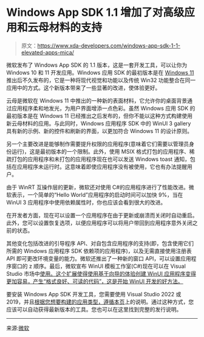 # Windows App SDK 1.1 增加了对高级应用和云母材料的支持

> 原文：<https://www.xda-developers.com/windows-app-sdk-1-1-elevated-apps-mica/>

微软发布了 Windows App SDK 的 1.1 版本，这是一套开发工具，可以让你为 Windows 10 和 11 开发应用。Windows 应用 SDK 的最初版本是在 [Windows 11](https://www.xda-developers.com/windows-11/) 推出后不久发布的，它是一种将现代视觉和功能以及传统 Win32 功能整合在同一应用中的方式。这个新版本带来了一些显著的改进，使体验更好。

云母是微软在 Windows 11 中推出的一种新的表面材料，它允许你的桌面背景通过应用程序柔和地发光，为用户界面增添一点色彩。虽然 Windows 应用 SDK 的最初版本是在 Windows 11 已经推出之后发布的，但你不能以这种方式构建使用新云母材料的应用。与此同时，Windows 应用程序 SDK 中的 WinUI 3 gallery 具有新的示例、新的控件和刷新的界面，以更加符合 Windows 11 的设计原则。

另一个主要改进是能够制作需要提升权限的应用程序(意味着它们需要以管理员身份运行)，这是最初版本的一个限制。此外，使用 MSIX 格式打包的应用程序、稀疏打包的应用程序和未打包的应用程序现在也可以发送 Windows toast 通知，包括在应用程序未运行时。这意味着即使应用程序没有被使用，它也有办法提醒用户。

由于 WinRT 互操作层的更新，微软还对使用 C#的应用程序进行了性能改进。微软表示，一个简单的“Hello World”应用程序的启动时间可以加快 9%，当在 WinUI 3 应用程序中使用依赖属性时，你也应该会看到很大的改进。

在开发者方面，现在可以设置一个应用程序在由于更新或崩溃而关闭时自动重启。此外，您可以设置恢复选项，以便应用程序可以将用户带回到应用程序意外关闭之前的状态。

其他变化包括改进的引导程序 API、对自包含应用程序的支持(即，包含使用它们所需的 Windows 应用程序 SDK 依赖项的应用程序)，以及无需直接使用注册表 API 即可更改环境变量的能力。微软还推出了一种新的窗口 API，可以设置应用程序窗口的 z 顺序。最后，微软宣布 WinUI 模板工作室(C#)现在可以在 Visual Studio 市场中[使用。这个扩展使得使用基于向导的体验创建 WinUI 应用程序变得更加容易，产生“格式良好、可读的代码”，这是开始 WinUI 开发的好方法。](https://marketplace.visualstudio.com/items?itemName=TemplateStudio.TemplateStudioForWinUICs)

要安装 Windows App SDK 开发工具，您需要使用 Visual Studio 2022 或 2019，并且[根据您想要构建的应用类型，遵循本页](https://docs.microsoft.com/en-us/windows/apps/windows-app-sdk/set-up-your-development-environment?tabs=vs-2022-17-1-a%2Cvs-2022-17-1-b)上的说明。通过这种方式，您应该可以自动获得最新版本的工具。您也可以在这里找到完整的发行说明。

* * *

来源:[微软](https://blogs.windows.com/windowsdeveloper/2022/06/03/whats-new-in-windows-app-sdk-1-1/)